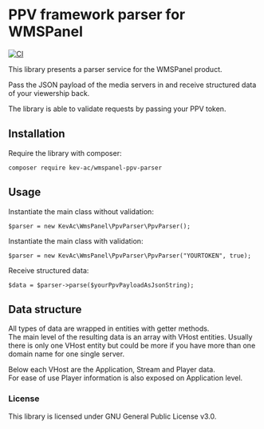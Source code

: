 # PPV framework parser for WMSPanel

[![CI](https://github.com/kev-ac/wmspanel-ppv-parser/actions/workflows/ci.yml/badge.svg)](https://github.com/kev-ac/wmspanel-ppv-parser/actions/workflows/ci.yml)

This library presents a parser service for the WMSPanel product.

Pass the JSON payload of the media servers in and receive structured data of your viewership back.

The library is able to validate requests by passing your PPV token.


## Installation

Require the library with composer:

`composer require kev-ac/wmspanel-ppv-parser`


## Usage

Instantiate the main class without validation:

`$parser = new KevAc\WmsPanel\PpvParser\PpvParser();`

Instantiate the main class with validation:

`$parser = new KevAc\WmsPanel\PpvParser\PpvParser("YOURTOKEN", true);`

Receive structured data:

`$data = $parser->parse($yourPpvPayloadAsJsonString);`

## Data structure

All types of data are wrapped in entities with getter methods.<br>
The main level of the resulting data is an array with VHost entities. Usually there is only one VHost entity but could be more if you have more than one domain name for one single server.

Below each VHost are the Application, Stream and Player data.<br>
For ease of use Player information is also exposed on Application level.


### License

This library is licensed under GNU General Public License v3.0.
